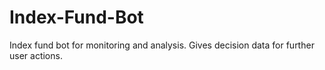 # Index-Fund-Bot
Index fund bot for monitoring and analysis. Gives decision data for further user actions.
